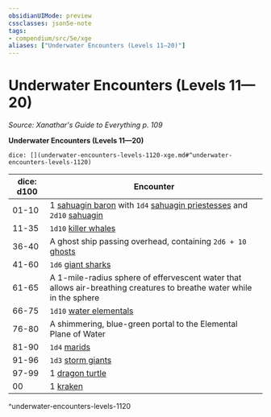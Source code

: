 ```yaml
---
obsidianUIMode: preview
cssclasses: json5e-note
tags:
- compendium/src/5e/xge
aliases: ["Underwater Encounters (Levels 11—20)"]
---
```

# Underwater Encounters (Levels 11—20)
*Source: Xanathar's Guide to Everything p. 109* 

**Underwater Encounters (Levels 11—20)**

`dice: [](underwater-encounters-levels-1120-xge.md#^underwater-encounters-levels-1120)`

| dice: d100 | Encounter |
|------------|-----------|
| 01-10 | 1 [sahuagin baron](/Systems/5e/bestiary/humanoid/sahuagin-baron.md) with `1d4` [sahuagin priestesses](/Systems/5e/bestiary/humanoid/sahuagin-priestess.md) and `2d10` [sahuagin](/Systems/5e/bestiary/humanoid/sahuagin.md) |
| 11-35 | `1d10` [killer whales](/Systems/5e/bestiary/beast/killer-whale.md) |
| 36-40 | A ghost ship passing overhead, containing `2d6 + 10` [ghosts](/Systems/5e/bestiary/undead/ghost.md) |
| 41-60 | `1d6` [giant sharks](/Systems/5e/bestiary/beast/giant-shark.md) |
| 61-65 | A 1-mile-radius sphere of effervescent water that allows air-breathing creatures to breathe water while in the sphere |
| 66-75 | `1d10` [water elementals](/Systems/5e/bestiary/elemental/water-elemental.md) |
| 76-80 | A shimmering, blue-green portal to the Elemental Plane of Water |
| 81-90 | `1d4` [marids](/Systems/5e/bestiary/elemental/marid.md) |
| 91-96 | `1d3` [storm giants](/Systems/5e/bestiary/giant/storm-giant.md) |
| 97-99 | 1 [dragon turtle](/Systems/5e/bestiary/dragon/dragon-turtle.md) |
| 00 | 1 [kraken](/Systems/5e/bestiary/monstrosity/kraken.md) |
^underwater-encounters-levels-1120